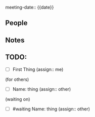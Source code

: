 meeting-date:: {{date}}
## People


## Notes


## TODO: 
- [ ]  First Thing (assign:: me)

(for others)
- [ ] Name: thing (assign:: other)

(waiting on)
- [ ] #waiting Name: thing (assign:: other)